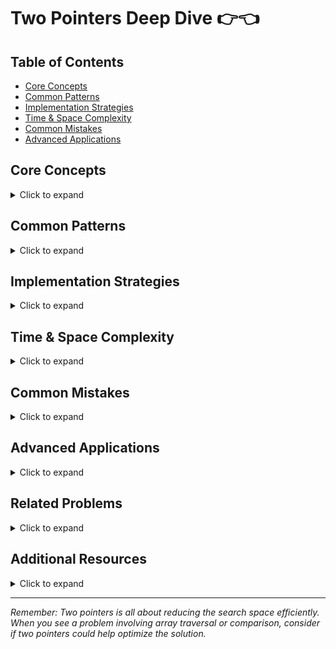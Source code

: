 # Two Pointers Deep Dive 👉👈

## Table of Contents
- [Core Concepts](#core-concepts)
- [Common Patterns](#common-patterns)
- [Implementation Strategies](#implementation-strategies)
- [Time & Space Complexity](#time--space-complexity)
- [Common Mistakes](#common-mistakes)
- [Advanced Applications](#advanced-applications)

## Core Concepts
<details>
<summary>Click to expand</summary>

### 1. Types of Two Pointer Approaches

#### Opposite Direction
```python
def opposite_direction(arr):
    left, right = 0, len(arr) - 1
    while left < right:
        # Process elements from both ends
        left += 1
        right -= 1
```

#### Same Direction
```python
def same_direction(arr):
    slow = fast = 0
    while fast < len(arr):
        # Fast pointer moves ahead
        # Slow pointer follows with condition
        fast += 1
```

#### Multiple Arrays
```python
def multiple_arrays(arr1, arr2):
    p1 = p2 = 0
    while p1 < len(arr1) and p2 < len(arr2):
        # Compare and process elements
        # Move appropriate pointer
```
</details>

## Common Patterns
<details>
<summary>Click to expand</summary>

### 1. Fast & Slow Pointers
- Cycle detection
- Middle element finding
- Linked list operations

### 2. Left & Right Pointers
- Palindrome checking
- Two sum in sorted array
- Container with most water

### 3. Sliding Window Variation
- Fixed window size
- Variable window size
- Substring problems
</details>

## Implementation Strategies
<details>
<summary>Click to expand</summary>

### 1. Basic Template
```python
def two_pointers(arr):
    left = 0
    right = len(arr) - 1
    
    while left < right:
        # Process current elements
        if CONDITION:
            left += 1
        else:
            right -= 1
    return result
```

### 2. Fast-Slow Template
```python
def fast_slow(arr):
    slow = fast = 0
    
    while fast < len(arr):
        if CONDITION:
            # Move slow pointer
            slow += 1
        fast += 1
    return slow
```
</details>

## Time & Space Complexity
<details>
<summary>Click to expand</summary>

### Common Complexities
| Pattern | Time | Space |
|---------|------|-------|
| Opposite Direction | O(n) | O(1) |
| Same Direction | O(n) | O(1) |
| Multiple Arrays | O(n+m) | O(1) |

### Optimization Tips
1. Avoid extra space when possible
2. Early termination conditions
3. Skip duplicate elements
</details>

## Common Mistakes
<details>
<summary>Click to expand</summary>

1. **Boundary Conditions**
   - Not handling empty arrays
   - Off-by-one errors
   - Not checking pointer validity

2. **Pointer Movement**
   - Infinite loops
   - Missing elements
   - Moving wrong pointer

3. **Edge Cases**
   - Single element
   - Duplicate elements
   - Sorted vs unsorted input
</details>

## Advanced Applications
<details>
<summary>Click to expand</summary>

### 1. Three Pointers
```python
def three_pointers(arr):
    for i in range(len(arr)-2):
        left = i + 1
        right = len(arr) - 1
        while left < right:
            # Process with three pointers
```

### 2. Cyclic Sort
```python
def cyclic_sort(arr):
    i = 0
    while i < len(arr):
        correct = arr[i] - 1
        if arr[i] != arr[correct]:
            arr[i], arr[correct] = arr[correct], arr[i]
        else:
            i += 1
```

### 3. Partition Schemes
```python
def partition(arr):
    pivot = arr[-1]
    i = j = 0
    for j in range(len(arr)):
        if arr[j] <= pivot:
            arr[i], arr[j] = arr[j], arr[i]
            i += 1
```
</details>

## Related Problems
<details>
<summary>Click to expand</summary>

### Easy
- [125. Valid Palindrome](../125/README.md)
- [167. Two Sum II](../167/README.md)

### Medium
- [15. 3Sum](../15/README.md)
- [11. Container With Most Water](../11/README.md)

### Hard
- [42. Trapping Rain Water](../42/README.md)
</details>

## Additional Resources
<details>
<summary>Click to expand</summary>

1. [Floyd's Cycle Detection Algorithm](https://en.wikipedia.org/wiki/Cycle_detection#Floyd's_Tortoise_and_Hare)
2. [Dutch National Flag Problem](https://en.wikipedia.org/wiki/Dutch_national_flag_problem)
3. [Quicksort Partitioning](https://en.wikipedia.org/wiki/Quicksort#Lomuto_partition_scheme)
</details>

---

*Remember: Two pointers is all about reducing the search space efficiently. When you see a problem involving array traversal or comparison, consider if two pointers could help optimize the solution.*
